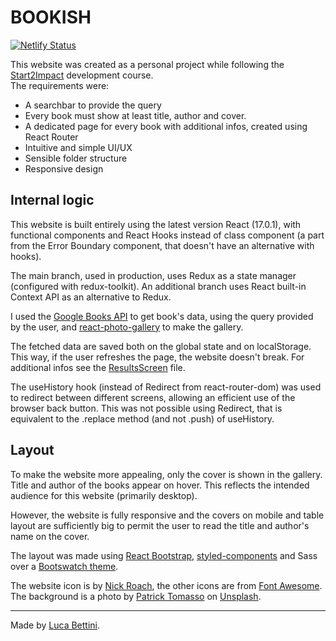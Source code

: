 # BOOKISH

[![Netlify Status](https://api.netlify.com/api/v1/badges/a6d29760-ca0f-4a8a-8472-16dd54062a2c/deploy-status)](https://app.netlify.com/sites/book-ish/deploys)

This website was created as a personal project while following the [Start2Impact](https://www.start2impact.it/) development course.  
The requirements were:

- A searchbar to provide the query
- Every book must show at least title, author and cover.
- A dedicated page for every book with additional infos, created using React Router
- Intuitive and simple UI/UX
- Sensible folder structure
- Responsive design
  <br>

## Internal logic

This website is built entirely using the latest version React (17.0.1), with functional components and React Hooks instead of class component (a part from the Error Boundary component, that doesn't have an alternative with hooks).

The main branch, used in production, uses Redux as a state manager (configured with redux-toolkit). An additional branch uses React built-in Context API as an alternative to Redux.

I used the [Google Books API](https://developers.google.com/books/) to get book's data, using the query provided by the user, and [react-photo-gallery](https://www.npmjs.com/package/react-photo-gallery) to make the gallery.

The fetched data are saved both on the global state and on localStorage. This way, if the user refreshes the page, the website doesn't break. For additional infos see the [ResultsScreen](https://github.com/lucabettini/bookish/blob/main/src/screens/ResultScreen.js) file.

The useHistory hook (instead of Redirect from react-router-dom) was used to redirect between different screens, allowing an efficient use of the browser back button. This was not possible using Redirect, that is equivalent to the .replace method (and not .push) of useHistory.

## Layout

To make the website more appealing, only the cover is shown in the gallery. Title and author of the books appear on hover. This reflects the intended audience for this website (primarily desktop).

However, the website is fully responsive and the covers on mobile and table layout are sufficiently big to permit the user to read the title and author's name on the cover.

The layout was made using [React Bootstrap](https://react-bootstrap.github.io/), [styled-components](https://styled-components.com/) and Sass over a [Bootswatch theme](https://bootswatch.com/sandstone/).

The website icon is by [Nick Roach](https://www.iconfinder.com/icons/1055107/bookshelf_books_library_icon), the other icons are from [Font Awesome](https://fontawesome.com/). The background is a photo by [Patrick Tomasso](https://unsplash.com/@impatrickt?utm_source=unsplash&utm_medium=referral&utm_content=creditCopyText) on [Unsplash](https://unsplash.com/s/photos/books?utm_source=unsplash&utm_medium=referral&utm_content=creditCopyText).

---

Made by [Luca Bettini](https://lucabettini.github.io/).
